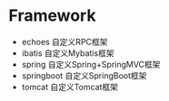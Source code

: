 # Framework

* echoes 自定义RPC框架
* ibatis 自定义Mybatis框架
* spring 自定义Spring+SpringMVC框架
* springboot 自定义SpringBoot框架
* tomcat 自定义Tomcat框架 